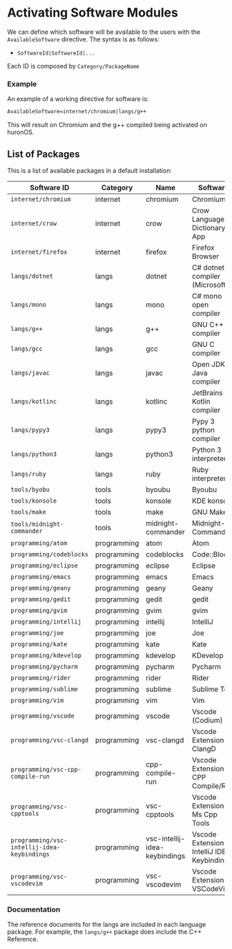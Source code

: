 # Activating Software Modules
We can define which software will be available to the users with the `AvailableSoftware` directive. 
The syntax is as follows:
- `SoftwareId|SoftwareId|...`

Each ID is composed by `Category/PackageName`

### Example
An example of a working directive for software is:
```txt
AvailableSoftware=internet/chromium|langs/g++
```
This will result on Chromium and the g++ compiled being activated on huronOS.

## List of Packages
This is a list of available packages in a default installation:

| Software ID                                  | Category    | Name               | Software |
| -------------------------------------------- | ----------- | ------------------ | -------- |
| `internet/chromium`                          | internet    | chromium           | Chromium |
| `internet/crow`                              | internet    | crow               | Crow Language Dictionary App |
| `internet/firefox`                           | internet    | firefox            | Firefox Browser |
| `langs/dotnet`                               | langs       | dotnet             | C# dotnet compiler (Microsoft) |
| `langs/mono`                                 | langs       | mono               | C# mono open compiler |
| `langs/g++`                                  | langs       | g++                | GNU C++ compiler |
| `langs/gcc`                                  | langs       | gcc                | GNU C compiler |
| `langs/javac`                                | langs       | javac              | Open JDK Java compiler |
| `langs/kotlinc`                              | langs       | kotlinc            | JetBrains Kotlin compiler |
| `langs/pypy3`                                | langs       | pypy3              | Pypy 3 python compiler |
| `langs/python3`                              | langs       | python3            | Python 3 interpreter |
| `langs/ruby`                                 | langs       | ruby               | Ruby interpreter |
| `tools/byobu`                                | tools       | byoubu             | Byoubu |
| `tools/konsole`                              | tools       | konsole            | KDE konsole |
| `tools/make`                                 | tools       | make               | GNU Make |
| `tools/midnight-commander`                   | tools       | midnight-commander | Midnight-Commander
| `programming/atom`                           | programming | atom               | Atom |
| `programming/codeblocks`                     | programming | codeblocks         | Code::Blocks |
| `programming/eclipse`                        | programming | eclipse            | Eclipse |
| `programming/emacs`                          | programming | emacs              | Emacs |
| `programming/geany`                          | programming | geany              | Geany |
| `programming/gedit`                          | programming | gedit              | gedit |
| `programming/gvim`                           | programming | gvim               | gvim |
| `programming/intellij`                       | programming | intellij           | IntelliJ |
| `programming/joe`                            | programming | joe                | Joe |
| `programming/kate`                           | programming | kate               | Kate |
| `programming/kdevelop`                       | programming | kdevelop           | KDevelop |
| `programming/pycharm`                        | programming | pycharm            | Pycharm |
| `programming/rider`                          | programming | rider              | Rider |
| `programming/sublime`                        | programming | sublime            | Sublime Text |
| `programming/vim`                            | programming | vim                | Vim |
| `programming/vscode`                         | programming | vscode             | Vscode (Codium) |
| `programming/vsc-clangd`                     | programming | vsc-clangd         | Vscode Extension ClangD |
| `programming/vsc-cpp-compile-run`            | programming | cpp-compile-run    | Vscode Extension CPP Compile/Run |
| `programming/vsc-cpptools`                   | programming | vsc-cpptools       | Vscode Extension Ms Cpp Tools |
| `programming/vsc-intellij-idea-keybindings`  | programming | vsc-intellij-idea-keybindings | Vscode Extension IntelliJ IDEA Keybindings |
| `programming/vsc-vscodevim`                  | programming | vsc-vscodevim      | Vscode Extension VSCodeVim |

### Documentation
The reference documents for the langs are included in each language package. 
For example, the `langs/g++` package does include the C++ Reference.